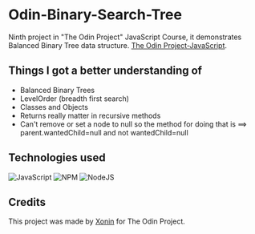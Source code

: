 # Odin-Binary-Search-Tree

Ninth project in "The Odin Project" JavaScript Course, it demonstrates Balanced Binary Tree data structure. [The Odin Project-JavaScript](https://www.theodinproject.com/paths/full-stack-javascript/courses/javascript).

## Things I got a better understanding of

- Balanced Binary Trees
- LevelOrder (breadth first search)
- Classes and Objects
- Returns really matter in recursive methods
- Can't remove or set a node to null so the method for doing that is ==> parent.wantedChild=null and not wantedChild=null

## Technologies used

![JavaScript](https://img.shields.io/badge/javascript-%23323330.svg?style=for-the-badge&logo=javascript&logoColor=%23F7DF1E)
![NPM](https://img.shields.io/badge/NPM-%23CB3837.svg?style=for-the-badge&logo=npm&logoColor=white)
![NodeJS](https://img.shields.io/badge/node.js-6DA55F?style=for-the-badge&logo=node.js&logoColor=white)

## Credits

This project was made by [Xonin](https://github.com/xonin-hush) for The Odin Project.

